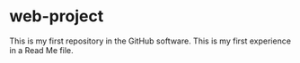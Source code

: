 # web-project
This is my first repository in the GitHub software.
This is my first experience in a Read Me file.
